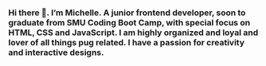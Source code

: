 ### Hi there 👋. I’m Michelle.  A junior frontend developer, soon to graduate from SMU Coding Boot Camp, with special focus on HTML, CSS and JavaScript.  I am highly organized and loyal and lover of all things pug related.  I have a passion for creativity and interactive designs.

<!--
**MichelleBerta/MichelleBerta** is a ✨ _special_ ✨ repository because its `README.md` (this file) appears on your GitHub profile.

Here are some ideas to get you started:

- 🔭 I’m currently working on ...
- 🌱 I’m currently learning ...
- 👯 I’m looking to collaborate on ...
- 🤔 I’m looking for help with ...
- 💬 Ask me about ...
- 📫 How to reach me: ...
- 😄 Pronouns: ...
- ⚡ Fun fact: ...
-->
